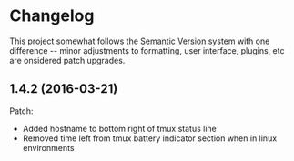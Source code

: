 # Changelog

This project somewhat follows the [Semantic Version](http://semver.org) system with one difference -- minor adjustments to formatting, user interface, plugins, etc are onsidered patch upgrades.

## 1.4.2 (2016-03-21)

Patch:
- Added hostname to bottom right of tmux status line
- Removed time left from tmux battery indicator section when in linux environments
